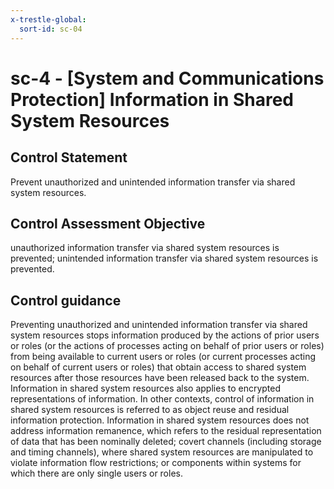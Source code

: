 ```yaml
---
x-trestle-global:
  sort-id: sc-04
---
```


# sc-4 - \[System and Communications Protection\] Information in Shared System Resources

## Control Statement

Prevent unauthorized and unintended information transfer via shared system resources.

## Control Assessment Objective

unauthorized information transfer via shared system resources is prevented;
unintended information transfer via shared system resources is prevented.

## Control guidance

Preventing unauthorized and unintended information transfer via shared system resources stops information produced by the actions of prior users or roles (or the actions of processes acting on behalf of prior users or roles) from being available to current users or roles (or current processes acting on behalf of current users or roles) that obtain access to shared system resources after those resources have been released back to the system. Information in shared system resources also applies to encrypted representations of information. In other contexts, control of information in shared system resources is referred to as object reuse and residual information protection. Information in shared system resources does not address information remanence, which refers to the residual representation of data that has been nominally deleted; covert channels (including storage and timing channels), where shared system resources are manipulated to violate information flow restrictions; or components within systems for which there are only single users or roles.
